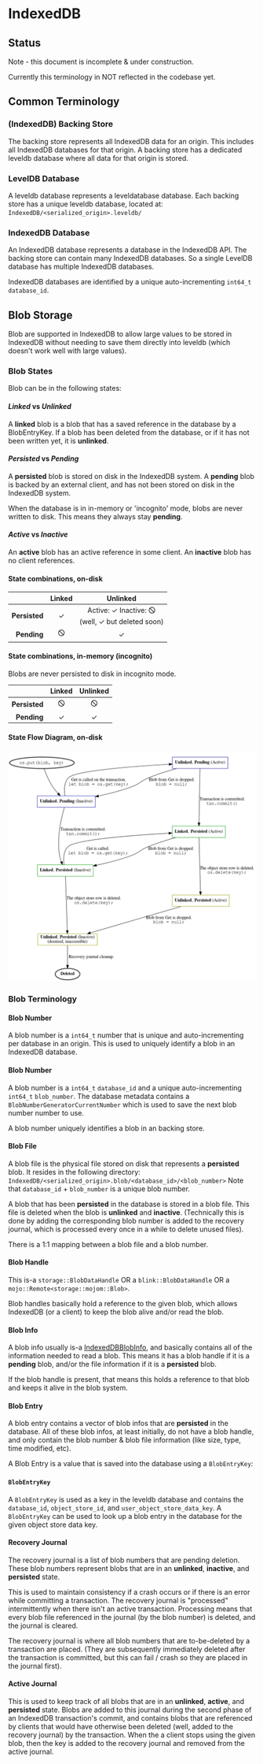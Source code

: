 

# IndexedDB

## Status
Note - this document is incomplete & under construction.

Currently this terminology in NOT reflected in the codebase yet.

## Common Terminology
### (IndexedDB) Backing Store
The backing store represents all IndexedDB data for an origin. This includes
all IndexedDB databases for that origin. A backing store has a dedicated
leveldb database where all data for that origin is stored.
### LevelDB Database
A leveldb database represents a leveldatabase database. Each backing store has
a unique leveldb database, located at:
`IndexedDB/<serialized_origin>.leveldb/`

### IndexedDB Database
An IndexedDB database represents a database in the IndexedDB API. The backing
store can contain many IndexedDB  databases. So a single LevelDB database has
multiple IndexedDB databases.

IndexedDB databases are identified by a unique auto-incrementing `int64_t`
`database_id`.

## Blob Storage
Blob are supported in IndexedDB to allow large values to be stored in IndexedDB
without needing to save them directly into leveldb (which doesn't work well
with large values).


### Blob States
Blob can be in the following states:

#### _Linked_ vs _Unlinked_
A **linked** blob is a blob that has a saved reference in the database by a
BlobEntryKey. If a blob has been deleted from the database, or if it has not
been written yet, it is **unlinked**.

#### _Persisted_ vs _Pending_
A **persisted** blob is stored on disk in the IndexedDB system. A **pending**
blob is backed by an external client, and has not been stored on disk in the
IndexedDB system.

When the database is in in-memory or 'incognito' mode, blobs are never written
to disk. This means they always stay **pending**.

#### _Active_ vs _Inactive_
An **active** blob has an active reference in some client. An **inactive** blob
has no client references.

#### State combinations, on-disk

|               | **Linked** | **Unlinked** |
| ------------: | :--------: | :----------: |
| **Persisted** | ✓          | Active: ✓ Inactive: 🛇<br>(well, ✓ but deleted soon) |
| **Pending**   | 🛇          | ✓            |

#### State combinations, in-memory (incognito)
Blobs are never persisted to disk in incognito mode.

|               | **Linked** | **Unlinked** |
| ------------: | :--------: | :----------: |
| **Persisted** | 🛇          | 🛇          |
| **Pending**   | ✓          | ✓            |

#### State Flow Diagram, on-disk

![Blob state diagram](BlobStateDiagram.png)
### Blob Terminology
#### Blob Number
A blob number is a `int64_t` number that is unique and auto-incrementing per
database in an origin. This is used to uniquely identify a blob in an IndexedDB
database.

#### Blob Number
A blob number is a `int64_t` `database_id` and a unique auto-incrementing
`int64_t` `blob_number`. The database metadata contains a
`BlobNumberGeneratorCurrentNumber` which is used to save the next blob number number
to use.

A blob number uniquely identifies a blob in an backing store.

####  Blob File
A blob file is the physical file stored on disk that represents a **persisted**
blob. It resides in the following directory:
`IndexedDB/<serialized_origin>.blob/<database_id>/<blob_number>`
Note that `database_id` + `blob_number` is a unique blob number.

A blob that has been **persisted** in the database is stored in a blob file.
This file is deleted when the blob is **unlinked** and **inactive**.
(Technically this is done by adding the corresponding blob number is added to the
recovery journal, which is processed every once in a while to delete unused
files).

There is a 1:1 mapping between a blob file and a blob number.

#### Blob Handle
This is-a `storage::BlobDataHandle` OR a `blink::BlobDataHandle` OR a
`mojo::Remote<storage::mojom::Blob>`.

Blob handles basically hold a reference to the given blob, which allows
IndexedDB (or a client) to keep the blob alive and/or read the blob.

#### Blob Info
A  blob info usually is-a [IndexedDBBlobInfo](../indexed_db_blob_info.h), and
basically contains all of the information needed to read a blob. This means it
has a blob handle if it is a **pending** blob, and/or the file information if
it is a **persisted** blob.

If the blob handle is present, that means this holds a reference to that blob
and keeps it alive in the blob system.

#### Blob Entry
A blob entry contains a vector of blob infos that are **persisted** in the
database. All of these blob infos, at least initially, do not have a blob
handle, and only contain the blob number & blob file information (like size, type,
time modified, etc).

A Blob Entry is a value that is saved into the database using a `BlobEntryKey`:

#### `BlobEntryKey`
A `BlobEntryKey` is used as a key in the leveldb database and contains the
`database_id`, `object_store_id`, and `user_object_store_data_key`. A
`BlobEntryKey` can be used to look up a blob entry in the database for the
given object store data key.

#### Recovery Journal
The recovery journal is a list of blob numbers that are pending deletion. These
blob numbers represent blobs that are in an **unlinked**, **inactive**, and
**persisted** state.

This is used to maintain consistency if a crash occurs or if there is an error
while committing a transaction. The recovery journal is "processed"
intermittently when there isn't an active transaction. Processing means that
every blob file referenced in the journal (by the blob number) is deleted, and the
journal is cleared.

The recovery journal is where all blob numbers that are to-be-deleted by a
transaction are placed. (They are subsequently immediately deleted after the
transaction is committed, but this can fail / crash so they are placed in the
journal first).

#### Active Journal
This is used to keep track of all blobs that are in an  **unlinked**,
**active**, and **persisted** state. Blobs are added to this journal during the
second phase of an IndexedDB transaction's commit, and contains blobs that are
referenced by clients that would have otherwise been deleted (well, added to
the recovery journal) by the transaction. When the a client stops using the
given blob, then the key is added to the recovery journal and removed from the
active journal.